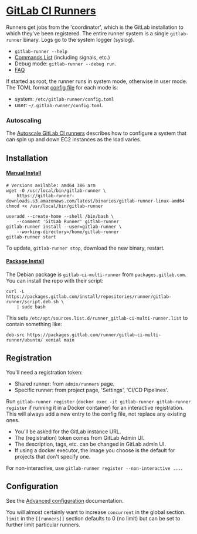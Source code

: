 [GitLab CI Runners]
===================

Runners get jobs from the 'coordinator', which is the GitLab
installation to which they've been registered. The entire runner
system is a single `gitlab-runner` binary. Logs go to the system
logger (syslog).

* `gitlab-runner --help`
* [Commands List][] (including signals, etc.)
* Debug mode: `gitlab-runner --debug run`.
* [FAQ][]

If started as root, the runner runs in system mode, otherwise in
user mode. The TOML format [config file] for each mode is:

* system: `/etc/gitlab-runner/config.toml`
* user:   `~/.gitlab-runner/config.toml`.


### Autoscaling

The [Autoscale GitLab CI runners][aws-autoscale] describes how to configure
a system that can spin up and down EC2 instances as the load varies.


Installation
------------

#### [Manual Install]

    # Versions avilable: amd64 386 arm
    wget -O /usr/local/bin/gitlab-runner \
        https://gitlab-runner-downloads.s3.amazonaws.com/latest/binaries/gitlab-runner-linux-amd64
    chmod +x /usr/local/bin/gitlab-runner

    useradd --create-home --shell /bin/bash \
        --comment 'GitLab Runner' gitlab-runner
    gitlab-runner install --user=gitlab-runner \
        --working-directory=/home/gitlab-runner
    gitlab-runner start

To update, `gitlab-runner stop`, download the new binary, restart.

#### [Package Install]

The Debian package is `gitlab-ci-multi-runner` from `packages.gitlab.com`.
You can install the repo with their script:

    curl -L https://packages.gitlab.com/install/repositories/runner/gitlab-runner/script.deb.sh \
        | sudo bash

This sets `/etc/apt/sources.list.d/runner_gitlab-ci-multi-runner.list`
to contain something like:

    deb-src https://packages.gitlab.com/runner/gitlab-ci-multi-runner/ubuntu/ xenial main


Registration
------------

You'll need a registration token:
* Shared runner: from `admin/runners` page.
* Specific runner: from project page, 'Settings', 'CI/CD Pipelines'.

Run `gitlab-runner register` (`docker exec -it gitlab-runner
gitlab-runner register` if running it in a Docker container) for an
interactive registration. This will always add a new entry to the
config file, not replace any existing ones.

* You'll be asked for the GitLab instance URL.
* The (registration) token comes from GitLab Admin UI.
* The description, tags, etc. can be changed in GitLab admin UI.
* If using a docker executor, the image you choose is the default for
  projects that don't specify one.

For non-interactive, use `gitlab-runner register --non-interactive ...`.


Configuration
-------------

See the [Advanced configuration][config file] documentation.

You will almost certainly want to increase `concurrent` in the global
section. `limit` in the `[[runners]]` section defaults to 0 (no limit)
but can be set to further limit particular runners.



[FAQ]: https://docs.gitlab.com/runner/faq/README.html
[GitLab CI Runners]: https://docs.gitlab.com/ee/ci/runners/README.html
[aws-autoscale]: https://substrakthealth.com/news/gitlab-ci-cost-savings/
[commands list]: https://docs.gitlab.com/runner/commands/README.html
[config file]: https://docs.gitlab.com/runner/configuration/advanced-configuration.html
[manual install]: https://docs.gitlab.com/runner/install/linux-manually.html
[package install]: https://docs.gitlab.com/runner/install/linux-repository.html
[register]: https://docs.gitlab.com/runner/register/index.html
